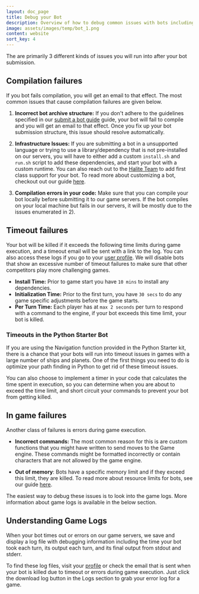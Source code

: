 ```yaml
---
layout: doc_page
title: Debug your Bot
description: Overview of how to debug common issues with bots including compilation and timeout failures.
image: assets/images/temp/bot_1.png
content: website
sort_key: 4
---
```

The are primarily 3 different kinds of issues you will run into after your bot submission.

## Compilation failures

If you bot fails compilation, you will get an email to that effect. The most common issues that cause compilation failures are given below.

1. **Incorrect bot archive structure:** If you don't adhere to the guidelines specified in our [submit a bot guide](submit-bot) guide, your bot will fail to compile and you will get an email to that effect. Once you fix up your bot submission structure, this issue should resolve automatically.

2. **Infrastructure Issues:** If you are submitting a bot in a unsupported language or trying to use a library/dependency that is not pre-installed on our servers, you will have to either add a custom `install.sh` and `run.sh` script to add these dependencies, and start your bot with a custom runtime. You can also reach out to the [Halite Team](mailto:halite@halite.io) to add first class support for your bot. To read more about customizing a bot, checkout out our guide [here](customize-bot).

3. **Compilation errors in your code:** Make sure that you can compile your bot locally before submitting it to our game servers. If the bot compiles on your local machine but fails in our servers, it will be mostly due to the issues enumerated in 2).

## Timeout failures

Your bot will be killed if it exceeds the following time limits during game execution, and a timeout email will be sent with a link to the log. You can also access these logs if you go to your [user profile](/user/?me). We will disable bots that show an excessive number of timeout failures to make sure that other competitors play more challenging games. 

* **Install Time:** Prior to game start you have `10 mins` to install any dependencies.
* **Initialization Time:** Prior to the first turn, you have `30 secs` to do any game specific adjustments before the game starts.
* **Per Turn Time:** Each player has at `max 2 seconds` per turn to respond with a command to the engine, if your bot exceeds this time limit, your bot is killed.

### Timeouts in the Python Starter Bot

If you are using the Navigation function provided in the Python Starter kit, there is a chance that your bots will run into timeout issues in games with a large number of ships and planets. One of the first things you need to do is optimize your path finding in Python to get rid of these timeout issues.

You can also choose to implement a timer in your code that calculates the time spent in execution, so you can determine when you are about to exceed the time limit, and short circuit your commands to prevent your bot from getting killed.

## In game failures

Another class of failures is errors during game execution. 

* **Incorrect commands:** The most common reason for this is are custom functions that you might have written to send moves to the Game engine. These commands might be formatted incorrectly or contain characters that are not allowed by the game engine.

* **Out of memory**: Bots have a specific memory limit and if they exceed this limit, they are killed. To read more about resource limits for bots, see our guide [here](/learn-programming-challenge/other-resources/game-servers).

The easiest way to debug these issues is to look into the game logs. More information about game logs is available in the below section.

## Understanding Game Logs

When your bot times out or errors on our game servers, we save and display a log file with debugging information including the time your bot took each turn, its output each turn, and its final output from stdout and stderr.

To find these log files, visit your [profile](/user/?me) or check the email that is sent when your bot is killed due to timeout or errors during game execution. Just click the download log button in the Logs section to grab your error log for a game.